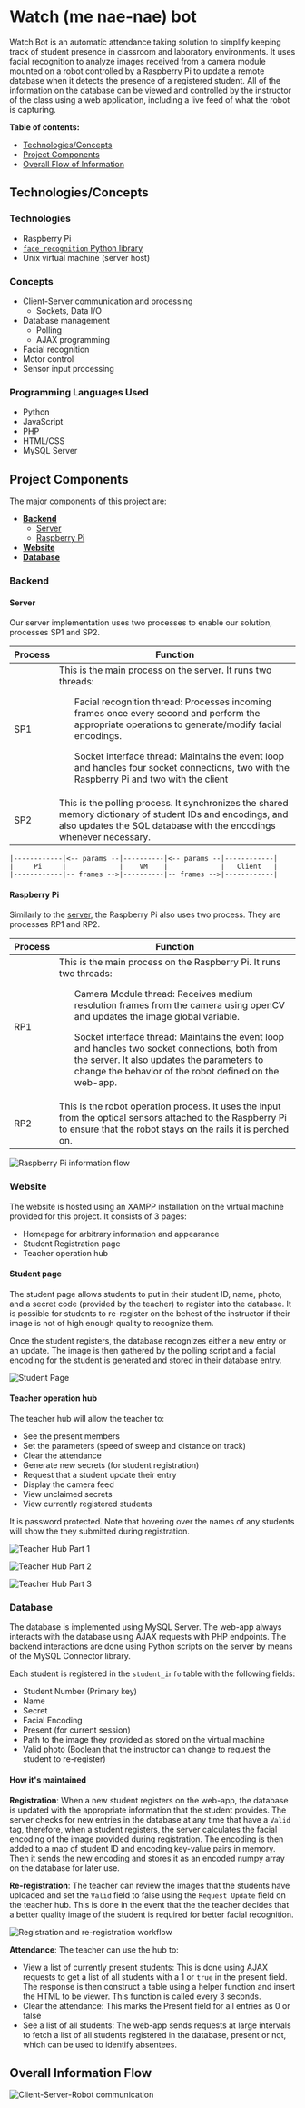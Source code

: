 # Watch (me nae-nae) bot

Watch Bot is an automatic attendance taking solution to simplify keeping track of student presence in classroom and laboratory environments. It uses facial recognition to analyze images received from a camera module mounted on a robot controlled by a Raspberry Pi to update a remote database when it detects the presence of a registered student. All of the information on the database can be viewed and controlled by the instructor of the class using a web application, including a live feed of what the robot is capturing.

**Table of contents:**

- [Technologies/Concepts](#technologies/concepts)
- [Project Components](#project-components)
- [Overall Flow of Information](#overall-information-flow)
<!-- - Contributions section perhaps? -->

## Technologies/Concepts

### Technologies

- Raspberry Pi
- [`face_recognition` Python library](https://github.com/ageitgey/face_recognition)
- Unix virtual machine (server host)

### Concepts 

- Client-Server communication and processing
  - Sockets, Data I/O
- Database management
  - Polling
  - AJAX programming
- Facial recognition
- Motor control
- Sensor input processing

### Programming Languages Used

- Python
- JavaScript
- PHP
- HTML/CSS
- MySQL Server

## Project Components

The major components of this project are:

- [**Backend**](#backend)
  - [Server](#server)
  - [Raspberry Pi](#raspberry-pi)
- [**Website**](#website)
- [**Database**](#database)

### Backend

#### Server

Our server implementation uses two processes to enable our solution, processes SP1 and SP2.

|Process|Function|
|---|---|
|SP1| This is the main process on the server. It runs two threads: <br>  <ul>Facial recognition thread: Processes incoming frames once every second and perform the appropriate operations to generate/modify facial encodings.</ul><ul>Socket interface thread: Maintains the event loop and handles four socket connections, two with the Raspberry Pi and two with the client</ul>  |
|SP2| This is the polling process. It synchronizes the shared memory dictionary of student IDs and encodings, and also updates the SQL database with the encodings whenever necessary.|

<!-- This will be replaced by a diagram sometime in the future -->

```
|------------|<-- params --|----------|<-- params --|------------|
|     Pi     |             |    VM    |             |   Client   |
|------------|-- frames -->|----------|-- frames -->|------------|
```


#### Raspberry Pi

Similarly to the [server](#server), the Raspberry Pi also uses two process. They are processes RP1 and RP2.

|Process|Function|
|---|---|
|RP1| This is the main process on the Raspberry Pi. It runs two threads: <br>  <ul>Camera Module thread: Receives medium resolution frames from the camera using openCV and updates the image global variable.</ul><ul>Socket interface thread: Maintains the event loop and handles two socket connections, both from the server. It also updates the parameters to change the behavior of the robot defined on the web-app.</ul>  |
|RP2| This is the robot operation process. It uses the input from the optical sensors attached to the Raspberry Pi to ensure that the robot stays on the rails it is perched on.|

![Raspberry Pi information flow](img/rpi.png)

### Website

The website is hosted using an XAMPP installation on the virtual machine provided for this project. It consists of 3 pages: 

- Homepage for arbitrary information and appearance
- Student Registration page
- Teacher operation hub

#### Student page

The student page allows students to put in their student ID, name, photo, and a secret code (provided by the teacher) to register into the database. It is possible for students to re-register on the behest of the instructor if their image is not of high enough quality to recognize them.

Once the student registers, the database recognizes either a new entry or an update. The image is then gathered by the polling script and a facial encoding for the student is generated and stored in their database entry.

![Student Page](img/student.png)

#### Teacher operation hub

The teacher hub will allow the teacher to:

- See the present members
- Set the parameters (speed of sweep and distance on track)
- Clear the attendance
- Generate new secrets (for student registration)
- Request that a student update their entry
- Display the camera feed
- View unclaimed secrets
- View currently registered students

It is password protected. Note that hovering over the names of any students will show the they submitted during registration.

![Teacher Hub Part 1](img/teacher1.png)

![Teacher Hub Part 2](img/teacher2.png)

![Teacher Hub Part 3](img/teacher3.png)

### Database

The database is implemented using MySQL Server. The web-app always interacts with the database using AJAX requests with PHP endpoints. The backend interactions are done using Python scripts on the server by means of the MySQL Connector library.

Each student is registered in the `student_info` table with the following fields:

- Student Number (Primary key)
- Name
- Secret
- Facial Encoding
- Present (for current session)
- Path to the image they provided as stored on the virtual machine
- Valid photo (Boolean that the instructor can change to request the student to re-register)

#### How it's maintained

**Registration**: When a new student registers on the web-app, the database is updated with the appropriate information that the student provides. The server checks for new entries in the database at any time that have a `Valid` tag, therefore, when a student registers, the server calculates the facial encoding of the image provided during registration. The encoding is then added to a map of student ID and encoding key-value pairs in memory. Then it sends the new encoding and stores it as an encoded numpy array on the database for later use.

**Re-registration**: The teacher can review the images that the students have uploaded and set the `Valid` field to false using the `Request Update` field on the teacher hub. This is done in the event that the the teacher decides that a better quality image of the student is required for better facial recognition.

![Registration and re-registration workflow](img/stuWorkflow.png)

**Attendance**: The teacher can use the hub to:

- View a list of currently present students: This is done using AJAX requests to  get a list of all students with a 1 or `true` in the present field. The response is then construct a table using a helper function and insert the HTML to be viewer. This function is called every 3 seconds.
- Clear the attendance: This marks the Present field for all entries as 0 or false
- See a list of all students: The web-app sends requests at large intervals to fetch a list of all students registered in the database, present or not, which can be used to identify absentees.

## Overall Information Flow

![Client-Server-Robot communication](img/info_flow.png)
